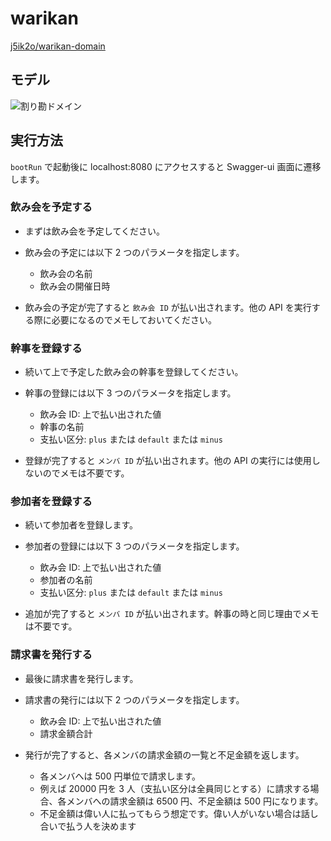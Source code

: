 # warikan

[j5ik2o/warikan-domain](https://github.com/j5ik2o/warikan-domain)

## モデル

![割り勘ドメイン](https://user-images.githubusercontent.com/58995947/72217602-a55bf600-3573-11ea-9921-47b2dee570fd.png)

## 実行方法

`bootRun` で起動後に localhost:8080 にアクセスすると Swagger-ui 画面に遷移します。

### 飲み会を予定する

- まずは飲み会を予定してください。

- 飲み会の予定には以下 2 つのパラメータを指定します。

  - 飲み会の名前
  - 飲み会の開催日時

- 飲み会の予定が完了すると `飲み会 ID` が払い出されます。他の API を実行する際に必要になるのでメモしておいてください。

### 幹事を登録する

- 続いて上で予定した飲み会の幹事を登録してください。

- 幹事の登録には以下 3 つのパラメータを指定します。

  - 飲み会 ID: 上で払い出された値
  - 幹事の名前
  - 支払い区分: `plus` または `default` または `minus`

- 登録が完了すると `メンバ ID` が払い出されます。他の API の実行には使用しないのでメモは不要です。

### 参加者を登録する

- 続いて参加者を登録します。

- 参加者の登録には以下 3 つのパラメータを指定します。

  - 飲み会 ID: 上で払い出された値
  - 参加者の名前
  - 支払い区分: `plus` または `default` または `minus`

- 追加が完了すると `メンバ ID` が払い出されます。幹事の時と同じ理由でメモは不要です。

### 請求書を発行する

- 最後に請求書を発行します。

- 請求書の発行には以下 2 つのパラメータを指定します。

  - 飲み会 ID: 上で払い出された値
  - 請求金額合計

- 発行が完了すると、各メンバの請求金額の一覧と不足金額を返します。

  - 各メンバへは 500 円単位で請求します。
  - 例えば 20000 円を 3 人（支払い区分は全員同じとする）に請求する場合、各メンバへの請求金額は 6500 円、不足金額は 500 円になります。
  - 不足金額は偉い人に払ってもらう想定です。偉い人がいない場合は話し合いで払う人を決めます
